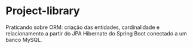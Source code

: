 # Project-library
Praticando sobre ORM: criação das entidades, cardinalidade e relacionamento a partir do JPA Hibernate do Spring Boot conectado a um banco MySQL.
